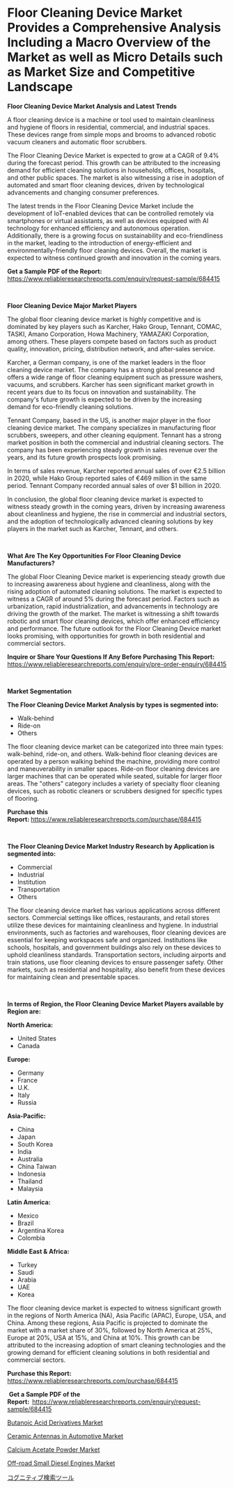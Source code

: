 <p><h1>Floor Cleaning Device Market Provides a Comprehensive Analysis Including a Macro Overview of the Market as well as Micro Details such as Market Size and Competitive Landscape</h1></p><p><strong>Floor Cleaning Device Market Analysis and Latest Trends</strong></p>
<p><p>A floor cleaning device is a machine or tool used to maintain cleanliness and hygiene of floors in residential, commercial, and industrial spaces. These devices range from simple mops and brooms to advanced robotic vacuum cleaners and automatic floor scrubbers.</p><p>The Floor Cleaning Device Market is expected to grow at a CAGR of 9.4% during the forecast period. This growth can be attributed to the increasing demand for efficient cleaning solutions in households, offices, hospitals, and other public spaces. The market is also witnessing a rise in adoption of automated and smart floor cleaning devices, driven by technological advancements and changing consumer preferences.</p><p>The latest trends in the Floor Cleaning Device Market include the development of IoT-enabled devices that can be controlled remotely via smartphones or virtual assistants, as well as devices equipped with AI technology for enhanced efficiency and autonomous operation. Additionally, there is a growing focus on sustainability and eco-friendliness in the market, leading to the introduction of energy-efficient and environmentally-friendly floor cleaning devices. Overall, the market is expected to witness continued growth and innovation in the coming years.</p></p>
<p><strong>Get a Sample PDF of the Report:&nbsp;</strong> <a href="https://www.reliableresearchreports.com/enquiry/request-sample/684415">https://www.reliableresearchreports.com/enquiry/request-sample/684415</a></p>
<p>&nbsp;</p>
<p><strong>Floor Cleaning Device Major Market Players</strong></p>
<p><p>The global floor cleaning device market is highly competitive and is dominated by key players such as Karcher, Hako Group, Tennant, COMAC, TASKI, Amano Corporation, Howa Machinery, YAMAZAKI Corporation, among others. These players compete based on factors such as product quality, innovation, pricing, distribution network, and after-sales service.</p><p>Karcher, a German company, is one of the market leaders in the floor cleaning device market. The company has a strong global presence and offers a wide range of floor cleaning equipment such as pressure washers, vacuums, and scrubbers. Karcher has seen significant market growth in recent years due to its focus on innovation and sustainability. The company's future growth is expected to be driven by the increasing demand for eco-friendly cleaning solutions.</p><p>Tennant Company, based in the US, is another major player in the floor cleaning device market. The company specializes in manufacturing floor scrubbers, sweepers, and other cleaning equipment. Tennant has a strong market position in both the commercial and industrial cleaning sectors. The company has been experiencing steady growth in sales revenue over the years, and its future growth prospects look promising.</p><p>In terms of sales revenue, Karcher reported annual sales of over €2.5 billion in 2020, while Hako Group reported sales of €469 million in the same period. Tennant Company recorded annual sales of over $1 billion in 2020.</p><p>In conclusion, the global floor cleaning device market is expected to witness steady growth in the coming years, driven by increasing awareness about cleanliness and hygiene, the rise in commercial and industrial sectors, and the adoption of technologically advanced cleaning solutions by key players in the market such as Karcher, Tennant, and others.</p></p>
<p>&nbsp;</p>
<p><strong>What Are The Key Opportunities For Floor Cleaning Device Manufacturers?</strong></p>
<p><p>The global Floor Cleaning Device market is experiencing steady growth due to increasing awareness about hygiene and cleanliness, along with the rising adoption of automated cleaning solutions. The market is expected to witness a CAGR of around 5% during the forecast period. Factors such as urbanization, rapid industrialization, and advancements in technology are driving the growth of the market. The market is witnessing a shift towards robotic and smart floor cleaning devices, which offer enhanced efficiency and performance. The future outlook for the Floor Cleaning Device market looks promising, with opportunities for growth in both residential and commercial sectors.</p></p>
<p><strong>Inquire or Share Your Questions If Any Before Purchasing This Report:</strong> <a href="https://www.reliableresearchreports.com/enquiry/pre-order-enquiry/684415">https://www.reliableresearchreports.com/enquiry/pre-order-enquiry/684415</a></p>
<p>&nbsp;</p>
<p><strong>Market Segmentation</strong></p>
<p><strong>The Floor Cleaning Device Market Analysis by types is segmented into:</strong></p>
<p><ul><li>Walk-behind</li><li>Ride-on</li><li>Others</li></ul></p>
<p><p>The floor cleaning device market can be categorized into three main types: walk-behind, ride-on, and others. Walk-behind floor cleaning devices are operated by a person walking behind the machine, providing more control and maneuverability in smaller spaces. Ride-on floor cleaning devices are larger machines that can be operated while seated, suitable for larger floor areas. The "others" category includes a variety of specialty floor cleaning devices, such as robotic cleaners or scrubbers designed for specific types of flooring.</p></p>
<p><strong>Purchase this Report:&nbsp;</strong><a href="https://www.reliableresearchreports.com/purchase/684415">https://www.reliableresearchreports.com/purchase/684415</a></p>
<p>&nbsp;</p>
<p><strong>The Floor Cleaning Device Market Industry Research by Application is segmented into:</strong></p>
<p><ul><li>Commercial</li><li>Industrial</li><li>Institution</li><li>Transportation</li><li>Others</li></ul></p>
<p><p>The floor cleaning device market has various applications across different sectors. Commercial settings like offices, restaurants, and retail stores utilize these devices for maintaining cleanliness and hygiene. In industrial environments, such as factories and warehouses, floor cleaning devices are essential for keeping workspaces safe and organized. Institutions like schools, hospitals, and government buildings also rely on these devices to uphold cleanliness standards. Transportation sectors, including airports and train stations, use floor cleaning devices to ensure passenger safety. Other markets, such as residential and hospitality, also benefit from these devices for maintaining clean and presentable spaces.</p></p>
<p>&nbsp;</p>
<p><strong>In terms of Region, the Floor Cleaning Device Market Players available by Region are:</strong></p>
<p>
    <p> <strong> North America: </strong>
        <ul>
            <li>United States</li>
            <li>Canada</li>
        </ul>
        </p> 
    <p> <strong> Europe: </strong>
        <ul>
            <li>Germany</li>
            <li>France</li>
            <li>U.K.</li>
            <li>Italy</li>
            <li>Russia</li>
        </ul>
        </p> 
    <p> <strong> Asia-Pacific: </strong>
        <ul>
            <li>China</li>
            <li>Japan</li>
            <li>South Korea</li>
            <li>India</li>
            <li>Australia</li>
            <li>China Taiwan</li>
            <li>Indonesia</li>
            <li>Thailand</li>
            <li>Malaysia</li>
        </ul>
        </p> 
    <p> <strong> Latin America: </strong>
        <ul>
            <li>Mexico</li>
            <li>Brazil</li>
            <li>Argentina Korea</li>
            <li>Colombia</li>
        </ul>
        </p> 
    <p> <strong> Middle East & Africa: </strong>
        <ul>
            <li>Turkey</li>
            <li>Saudi</li>
            <li>Arabia</li>
            <li>UAE</li>
            <li>Korea</li>
        </ul>
    </p>
    </p>
<p><p>The floor cleaning device market is expected to witness significant growth in the regions of North America (NA), Asia Pacific (APAC), Europe, USA, and China. Among these regions, Asia Pacific is projected to dominate the market with a market share of 30%, followed by North America at 25%, Europe at 20%, USA at 15%, and China at 10%. This growth can be attributed to the increasing adoption of smart cleaning technologies and the growing demand for efficient cleaning solutions in both residential and commercial sectors.</p></p>
<p><strong>Purchase this Report: </strong><a href="https://www.reliableresearchreports.com/purchase/684415">https://www.reliableresearchreports.com/purchase/684415</a></p>
<p>&nbsp;<strong>Get a Sample PDF of the Report:&nbsp;&nbsp;</strong><a href="https://www.reliableresearchreports.com/enquiry/request-sample/684415">https://www.reliableresearchreports.com/enquiry/request-sample/684415</a></p>
<p><strong></strong></p>
<p><p><a href="https://github.com/jj19131/Market-Research-Report-List-1/blob/main/butanoic-acid-derivatives-market.md">Butanoic Acid Derivatives Market</a></p><p><a href="https://view.publitas.com/reportprime-1/ceramic-antennas-in-automotive-market-size-2024-2031-global-industrial-analysis-key-geographical-regions-market-share-top-key-players-product-types-and-forecast-research-report/">Ceramic Antennas in Automotive Market</a></p><p><a href="https://github.com/jodemen/Market-Research-Report-List-1/blob/main/calcium-acetate-powder-market.md">Calcium Acetate Powder Market</a></p><p><a href="https://cute-banjo-8ca.notion.site/Off-road-Small-Diesel-Engines-Market-Size-Evaluating-its-Market-Trends-Growth-and-Projections-202-4f48a7a1bd094bbc9d5e45b3ae61ea9a">Off-road Small Diesel Engines Market</a></p><p><a href="https://medium.com/@mikedeckw2023/%E8%AA%8D%E7%9F%A5%E6%A4%9C%E7%B4%A2%E3%83%84%E3%83%BC%E3%83%AB%E3%81%AE%E5%B8%82%E5%A0%B4%E5%8B%95%E5%90%91%E3%81%A8%E5%B8%82%E5%A0%B4%E5%88%86%E6%9E%90%E3%81%AF-2024%E5%B9%B4%E3%81%8B%E3%82%892031%E5%B9%B4%E3%81%AE%E6%9C%9F%E9%96%93%E3%81%AB%E4%BA%88%E6%B8%AC%E3%81%95%E3%82%8C%E3%81%A6%E3%81%84%E3%81%BE%E3%81%99-51d87408deba">コグニティブ検索ツール</a></p></p>
